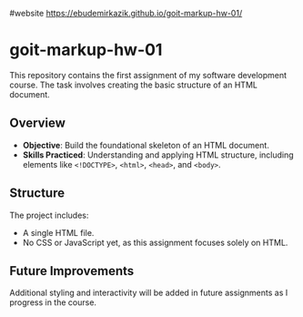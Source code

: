 #website
https://ebudemirkazik.github.io/goit-markup-hw-01/

# goit-markup-hw-01

This repository contains the first assignment of my software development course. The task involves creating the basic structure of an HTML document.

## Overview

- **Objective**: Build the foundational skeleton of an HTML document.
- **Skills Practiced**: Understanding and applying HTML structure, including elements like `<!DOCTYPE>`, `<html>`, `<head>`, and `<body>`.

## Structure

The project includes:
- A single HTML file.
- No CSS or JavaScript yet, as this assignment focuses solely on HTML.

## Future Improvements

Additional styling and interactivity will be added in future assignments as I progress in the course.

